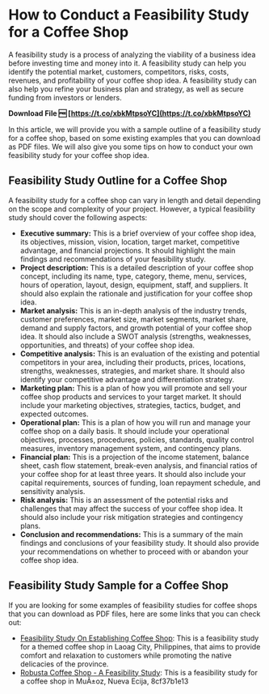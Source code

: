 # How to Conduct a Feasibility Study for a Coffee Shop
 
A feasibility study is a process of analyzing the viability of a business idea before investing time and money into it. A feasibility study can help you identify the potential market, customers, competitors, risks, costs, revenues, and profitability of your coffee shop idea. A feasibility study can also help you refine your business plan and strategy, as well as secure funding from investors or lenders.
 
**Download File 🆓 [https://t.co/xbkMtpsoYC](https://t.co/xbkMtpsoYC)**


 
In this article, we will provide you with a sample outline of a feasibility study for a coffee shop, based on some existing examples that you can download as PDF files. We will also give you some tips on how to conduct your own feasibility study for your coffee shop idea.
 
## Feasibility Study Outline for a Coffee Shop
 
A feasibility study for a coffee shop can vary in length and detail depending on the scope and complexity of your project. However, a typical feasibility study should cover the following aspects:
 
- **Executive summary:** This is a brief overview of your coffee shop idea, its objectives, mission, vision, location, target market, competitive advantage, and financial projections. It should highlight the main findings and recommendations of your feasibility study.
- **Project description:** This is a detailed description of your coffee shop concept, including its name, type, category, theme, menu, services, hours of operation, layout, design, equipment, staff, and suppliers. It should also explain the rationale and justification for your coffee shop idea.
- **Market analysis:** This is an in-depth analysis of the industry trends, customer preferences, market size, market segments, market share, demand and supply factors, and growth potential of your coffee shop idea. It should also include a SWOT analysis (strengths, weaknesses, opportunities, and threats) of your coffee shop idea.
- **Competitive analysis:** This is an evaluation of the existing and potential competitors in your area, including their products, prices, locations, strengths, weaknesses, strategies, and market share. It should also identify your competitive advantage and differentiation strategy.
- **Marketing plan:** This is a plan of how you will promote and sell your coffee shop products and services to your target market. It should include your marketing objectives, strategies, tactics, budget, and expected outcomes.
- **Operational plan:** This is a plan of how you will run and manage your coffee shop on a daily basis. It should include your operational objectives, processes, procedures, policies, standards, quality control measures,
inventory management system,
and contingency plans.
- **Financial plan:** This is a projection of the income statement,
balance sheet,
cash flow statement,
break-even analysis,
and financial ratios of your coffee shop for at least three years. It should also include your capital requirements,
sources of funding,
loan repayment schedule,
and sensitivity analysis.
- **Risk analysis:** This is an assessment of the potential risks and challenges that may affect the success of your coffee shop idea. It should also include your risk mitigation strategies and contingency plans.
- **Conclusion and recommendations:** This is a summary of the main findings and conclusions of your feasibility study. It should also provide your recommendations on whether to proceed with or abandon your coffee shop idea.

## Feasibility Study Sample for a Coffee Shop
 
If you are looking for some examples of feasibility studies for coffee shops that you can download as PDF files, here are some links that you can check out:

- [Feasibility Study On Establishing Coffee Shop](https://www.scribd.com/document/445208288/feasibility-study-on-establishing-coffee-shop): This is a feasibility study for a themed coffee shop in Laoag City,
Philippines,
that aims to provide comfort and relaxation to customers while promoting the native delicacies of the province.
- [Robusta Coffee Shop - A Feasibility Study](https://www.scribd.com/doc/134865998/Robusta-coffee-shop-a-feasibility-study): This is a feasibility study for a coffee shop in MuÃ±oz,
Nueva Ecija, 8cf37b1e13



